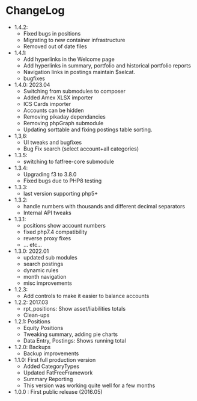 # ChangeLog

- 1.4.2:
  - Fixed bugs in positions
  - Migrating to new container infrastructure
  - Removed out of date files
- 1.4.1:
  - Add hyperlinks in the Welcome page
  - Add hyperlinks in summary, portfolio and historical portfolio reports
  - Navigation links in postings maintain $selcat.
  - bugfixes
- 1.4.0: 2023.04
  - Switching from submodules to composer
  - Added Amex XLSX importer
  - ICS Cards importer
  - Accounts can be hidden
  - Removing pikaday dependancies
  - Removing phpGraph submodule
  - Updating sorttable and fixing postings table sorting.
- 1,3,6:
  - UI tweaks and bugfixes
  - Bug Fix search (select account+all categories)
- 1.3.5:
  - switching to fatfree-core submodule
- 1.3.4:
  - Upgrading f3 to 3.8.0
  - Fixed bugs due to PHP8 testing
- 1.3.3:
  - last version supporting php5+
- 1.3.2:
  - handle numbers with thousands and different decimal separators
  - Internal API tweaks
- 1.3.1:
  - positions show account numbers
  - fixed php7.4 compatibility
  - reverse proxy fixes
  - ... etc...
- 1.3.0: 2022.01
  - updated sub modules
  - search postings
  - dynamic rules
  - month navigation
  - misc improvements
- 1.2.3:
  - Add controls to make it easier to balance accounts
- 1.2.2: 2017.03
  - rpt_positions: Show asset/liabilities totals
  - Clean-ups
- 1.2.1: Positions
  - Equity Positions
  - Tweaking summary, adding pie charts
  - Data Entry, Postings: Shows running total
- 1.2.0: Backups
  - Backup improvements
- 1.1.0: First full production version
  - Added CategoryTypes
  - Updated FatFreeFramework
  - Summary Reporting
  - This version was working quite well for a few months
- 1.0.0 : First public release (2016.05)
